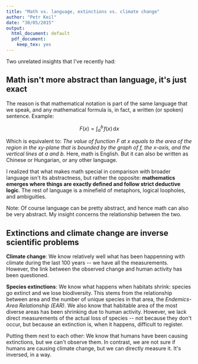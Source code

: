 ```yaml
---
title: "Math vs. language, extinctions vs. climate change"
author: "Petr Keil"
date: "30/05/2015"
output:
  html_document: default
  pdf_document:
    keep_tex: yes
---
```


Two unrelated insights that I've recently had:

## Math isn't more abstract than language, it's just exact

The reason is that mathematical notation is part of the same language that we speak, and any mathematical formula is, in fact, a written (or spoken) sentence. Example:

$$F(x)=\int_a^b \! f(x) \, \mathrm{d}x$$

Which is equivalent to: *The value of function F at x equals to the area of the region in the xy-plane that is bounded by the graph of f, the x-axis, and the vertical lines at a and b.*  Here, math is English. But it can also be written as Chinese or Hungarian, or any other language.

I realized that what makes math special in comparison with broader language isn't its abstractness, but rather the opposite: **mathematics emerges where things are exactly defined and follow strict deductive logic**. The rest of language is a minefield of metaphors, logical loopholes, and ambiguities.

Note: Of course language can be pretty abstract, and hence math can also be very abstract. My insight concerns the relationship between the two.

## Extinctions and climate change are inverse scientific problems

**Climate change**: We know relatively well what has been happenning with climate during the last 100 years -- we have all the measurements. However, the link between the observed change and human activity has been questioned. 

**Species extinctions**: We know what happens when habitats shrink: species go extinct and we lose biodiversity. This stems from the relationship between area and the number of unique species in that area, the *Endemics-Area Relationship (EAR)*. We also know that habitable area of the most diverse areas has been shrinking due to human activity. However, we lack direct measurements of the actual loss of species -- not because they don't occur, but because an  extinction is, when it happens, difficult to register.

Putting them next to each other: We know that humans have been causing extinctions, but we can't observe them. In contrast, we are not sure if humans are causing climate change, but we can directly measure it. It's inversed, in a way.






